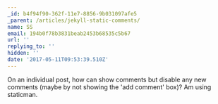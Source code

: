 ```yaml
---
_id: b4f94f90-362f-11e7-8856-9b031097afe5
_parent: /articles/jekyll-static-comments/
name: SS
email: 194b0f78b3831beab2453b68535c5b67
url: ''
replying_to: ''
hidden: ''
date: '2017-05-11T09:53:39.510Z'
---
```


On an individual post, how can show comments but disable any new comments
(maybe by not showing the 'add comment' box)? Am using staticman.
